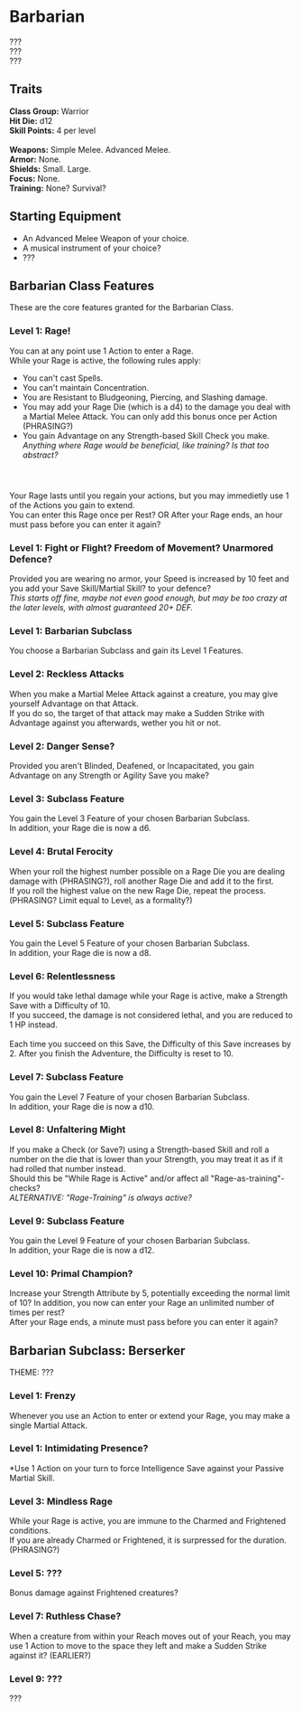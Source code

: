 # Barbarian
??? <br>
??? <br>
??? <br>

## Traits
**Class Group:** Warrior <br>
**Hit Die:** d12 <br>
**Skill Points:** 4 per level <br>
<br>
**Weapons:** Simple Melee. Advanced Melee. <br>
**Armor:** None. <br>
**Shields:** Small. Large. <br>
**Focus:** None. <br>
**Training:** None? Survival? <br>

## Starting Equipment
+ An Advanced Melee Weapon of your choice.
+ A musical instrument of your choice?
+ ???

## Barbarian Class Features
These are the core features granted for the Barbarian Class.

### Level 1: Rage!
You can at any point use 1 Action to enter a Rage. <br>
While your Rage is active, the following rules apply:
 + You can't cast Spells.
 + You can't maintain Concentration.
 + You are Resistant to Bludgeoning, Piercing, and Slashing damage.
 + You may add your Rage Die (which is a d4) to the damage you deal with a Martial Melee Attack. You can only add this bonus once per Action (PHRASING?)
 + You gain Advantage on any Strength-based Skill Check you make. *Anything where Rage would be beneficial, like training? Is that too abstract?*
 #### <br>
 Your Rage lasts until you regain your actions, but you may immedietly use 1 of the Actions you gain to extend. <br>
 You can enter this Rage once per Rest? OR After your Rage ends, an hour must pass before you can enter it again?

### Level 1: Fight or Flight? Freedom of Movement? Unarmored Defence?
Provided you are wearing no armor, your Speed is increased by 10 feet and you add your Save Skill/Martial Skill? to your defence? <br>
*This starts off fine, maybe not even good enough, but may be too crazy at the later levels, with almost guaranteed 20+ DEF.*
### Level 1: Barbarian Subclass
You choose a Barbarian Subclass and gain its Level 1 Features.

### Level 2: Reckless Attacks
When you make a Martial Melee Attack against a creature, you may give yourself Advantage on that Attack. <br>
If you do so, the target of that attack may make a Sudden Strike with Advantage against you afterwards, wether you hit or not.

### Level 2: Danger Sense?
Provided you aren't Blinded, Deafened, or Incapacitated, you gain Advantage on any Strength or Agility Save you make?

### Level 3: Subclass Feature
You gain the Level 3 Feature of your chosen Barbarian Subclass.<br>
In addition, your Rage die is now a d6.

### Level 4: Brutal Ferocity
When your roll the highest number possible on a Rage Die you are dealing damage with (PHRASING?), roll another Rage Die and add it to the first. <br>
If you roll the highest value on the new Rage Die, repeat the process. (PHRASING? Limit equal to Level, as a formality?) <br>

### Level 5: Subclass Feature
You gain the Level 5 Feature of your chosen Barbarian Subclass.<br>
In addition, your Rage die is now a d8.

### Level 6: Relentlessness
If you would take lethal damage while your Rage is active, make a Strength Save with a Difficulty of 10. <br>
If you succeed, the damage is not considered lethal, and you are reduced to 1 HP instead.
<br><br>
Each time you succeed on this Save, the Difficulty of this Save increases by 2.
After you finish the Adventure, the Difficulty is reset to 10.

### Level 7: Subclass Feature
You gain the Level 7 Feature of your chosen Barbarian Subclass.<br>
In addition, your Rage die is now a d10.

### Level 8: Unfaltering Might
If you make a Check (or Save?) using a Strength-based Skill and roll a number on the die that is lower than your Strength, you may treat it as if it had rolled that number instead. <br>
Should this be "While Rage is Active" and/or affect all "Rage-as-training"-checks? <br>
*ALTERNATIVE: "Rage-Training" is always active?*

### Level 9: Subclass Feature
You gain the Level 9 Feature of your chosen Barbarian Subclass. <br>
In addition, your Rage die is now a d12.

### Level 10: Primal Champion?
Increase your Strength Attribute by 5, potentially exceeding the normal limit of 10?
In addition, you now can enter your Rage an unlimited number of times per rest? <br>
After your Rage ends, a minute must pass before you can enter it again?

## Barbarian Subclass: Berserker
THEME: ???

### Level 1: Frenzy
Whenever you use an Action to enter or extend your Rage, you may make a single Martial Attack.

### Level 1: Intimidating Presence?
*Use 1 Action on your turn to force Intelligence Save against your Passive Martial Skill.

### Level 3: Mindless Rage
While your Rage is active, you are immune to the Charmed and Frightened conditions. <br>
If you are already Charmed or Frightened, it is surpressed for the duration. (PHRASING?)

### Level 5: ???
Bonus damage against Frightened creatures?

### Level 7: Ruthless Chase?
When a creature from within your Reach moves out of your Reach, you may use 1 Action to move to the space they left and make a Sudden Strike against it? (EARLIER?)

### Level 9: ???
???
